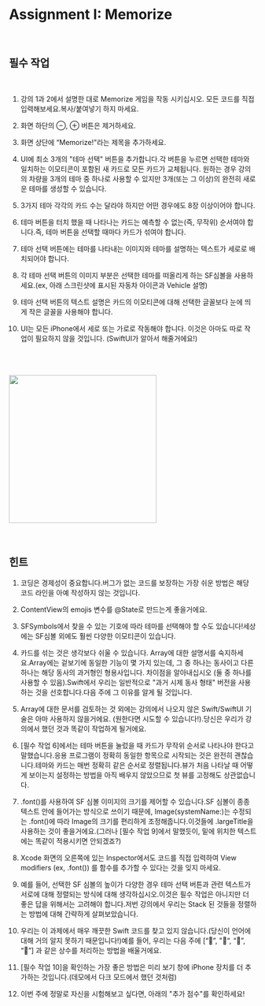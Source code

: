 # Assignment I: Memorize
<br/>

## 필수 작업
<br/>

1. 강의 1과 2에서 설명한 대로 Memorize 게임을 작동 시키십시오. 모든 코드를 직접 입력해보세요.복사/붙여넣기 하지 마세요.

2. 화면 하단의 ⊖, ⊕ 버튼은 제거하세요.

3. 화면 상단에 “Memorize!"라는 제목을 추가하세요.

4. UI에 최소 3개의 "테마 선택" 버튼을 추가합니다.각 버튼을 누르면 선택한 테마와 일치하는 이모티콘이 포함된 새 카드로 모든 카드가 교체됩니다. 원하는 경우 강의의 차량을 3개의 테마 중 하나로 사용할 수 있지만 3개(또는 그 이상)의 완전히 새로운 테마를 생성할 수 있습니다.

5. 3가지 테마 각각의 카드 수는 달라야 하지만 어떤 경우에도 8장 이상이어야 합니다.

6. 테마 버튼을 터치 했을 때 나타나는 카드는 예측할 수 없는(즉, 무작위) 순서여야 합니다.즉, 테마 버튼을 선택할 때마다 카드가 섞여야 합니다.

7. 테마 선택 버튼에는 테마를 나타내는 이미지와 테마를 설명하는 텍스트가 세로로 배치되어야 합니다.

8. 각 테마 선택 버튼의 이미지 부분은 선택한 테마를 떠올리게 하는 SF심볼을 사용하세요.(ex, 아래 스크린샷에 표시된 자동차 아이콘과 Vehicle 설명)

9. 테마 선택 버튼의 텍스트 설명은 카드의 이모티콘에 대해 선택한 글꼴보다 눈에 띄게 작은 글꼴을 사용해야 합니다.

10. UI는 모든 iPhone에서 세로 또는 가로로 작동해야 합니다. 이것은 아마도 따로 작업이 필요하지 않을 것입니다. (SwiftUI가 알아서 해줄거에요!)

<br/>
<br/>
<br/>

<img src="https://user-images.githubusercontent.com/53016167/157290681-8cf1e737-3769-48ed-9e33-6f05e5dcbec6.png" width=300>


<br/>
<br/>
<br/>

## 힌트

1. 코딩은 경제성이 중요합니다.버그가 없는 코드를 보장하는 가장 쉬운 방법은 해당 코드 라인을 아예 작성하지 않는 것입니다.

2. ContentView의 emojis 변수를 @State로 만드는게 좋을거에요.

3. SFSymbols에서 찾을 수 있는 기호에 따라 테마를 선택해야 할 수도 있습니다!세상에는 SF심볼 외에도 훨씬 다양한 이모티콘이 있습니다.

4. 카드를 섞는 것은 생각보다 쉬울 수 있습니다. Array에 대한 설명서를 숙지하세요.Array에는 겉보기에 동일한 기능이 몇 가지 있는데, 그 중 하나는 동사이고 다른 하나는 해당 동사의 과거형인 형용사입니다. 차이점을 알아내십시오 (둘 중 하나를 사용할 수 있음).Swift에서 우리는 일반적으로 "과거 시제 동사 형태" 버전을 사용하는 것을 선호합니다.다음 주에 그 이유를 알게 될 것입니다.

5. Array에 대한 문서를 검토하는 것 외에는 강의에서 나오지 않은 Swift/SwiftUI 기술은 아마 사용하지 않을거에요. (원한다면 시도할 수 있습니다!).당신은 우리가 강의에서 했던 것과 똑같이 작업하게 될거에요.

6. [필수 작업 6]에서는 테마 버튼을 눌렀을 때 카드가 무작위 순서로 나타나야 한다고 말했습니다.응용 프로그램이 정확히 동일한 항목으로 시작되는 것은 완전히 괜찮습니다.테마와 카드는 매번 정확히 같은 순서로 정렬됩니다.뷰가 처음 나타날 때 어떻게 보이는지 설정하는 방법을 아직 배우지 않았으므로 첫 뷰를 고정해도 상관없습니다.

7. .font()를 사용하여 SF 심볼 이미지의 크기를 제어할 수 있습니다.SF 심볼이 종종 텍스트 안에 들어가는 방식으로 쓰이기 때문에, Image(systemName:)는 수정되는 .font()에 따라 Image의 크기를 편리하게 조정해줍니다.이것들에 .largeTitle을 사용하는 것이 좋을거에요.(그러나 [필수 작업 9]에서 말했듯이, 밑에 위치한 텍스트에는 똑같이 적용시키면 안되겠죠?)

8. Xcode 화면의 오른쪽에 있는 Inspector에서도 코드를 직접 입력하여 View modifiers (ex, .font()) 를 함수를 추가할 수 있다는 것을 잊지 마세요.

9. 예를 들어, 선택한 SF 심볼의 높이가 다양한 경우 테마 선택 버튼과 관련 텍스트가 서로에 대해 정렬되는 방식에 대해 생각하십시오.이것은 필수 작업은 아니지만 더 좋은 답을 위해서는 고려해야 합니다.저번 강의에서 우리는 Stack 된 것들을 정렬하는 방법에 대해 간략하게 살펴보았습니다.

10. 우리는 이 과제에서 매우 깨끗한 Swift 코드를 찾고 있지 않습니다.(당신이 언어에 대해 거의 알지 못하기 때문입니다!)예를 들어, 우리는 다음 주에 [“🚗”, "🚕“, “🚙”, “🚌”] 과 같은 상수를 처리하는 방법을 배울거에요.

11. [필수 작업 10]을 확인하는 가장 좋은 방법은 미리 보기 창에 iPhone 장치를 더 추가하는 것입니다.(데모에서 다크 모드에서 했던 것처럼)

12. 이번 주에 정말로 자신을 시험해보고 싶다면, 아래의 "추가 점수"를 확인하세요!